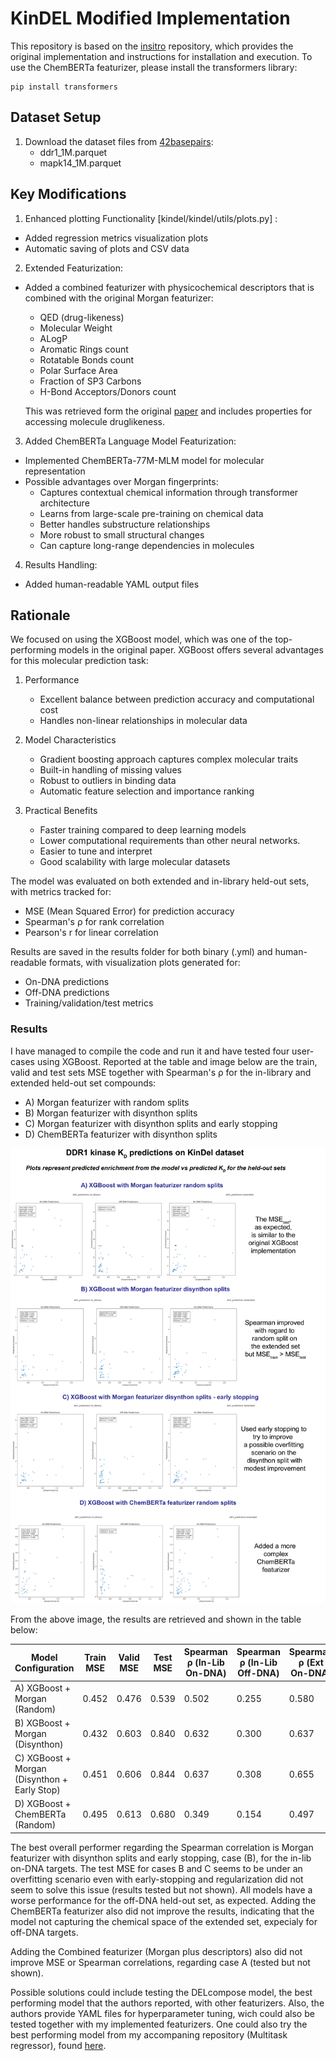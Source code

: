 # KinDEL Modified Implementation

This repository is based on the [insitro](https://github.com/insitro/kindel/tree/main) repository, which provides the original implementation and instructions for installation and execution. To use the ChemBERTa featurizer, please install the transformers library:
```
pip install transformers
```

## Dataset Setup

1. Download the dataset files from [42basepairs](https://42basepairs.com/browse/s3/kin-del-2024/data):
   - ddr1_1M.parquet
   - mapk14_1M.parquet

## Key Modifications

1. Enhanced plotting Functionality [kindel/kindel/utils/plots.py] :
- Added regression metrics visualization plots
- Automatic saving of plots and CSV data

2. Extended Featurization:
- Added a combined featurizer with physicochemical descriptors that is combined with the original Morgan featurizer:

  - QED (drug-likeness)
  - Molecular Weight
  - ALogP
  - Aromatic Rings count
  - Rotatable Bonds count
  - Polar Surface Area
  - Fraction of SP3 Carbons
  - H-Bond Acceptors/Donors count

  This was retrieved form the original [paper](https://arxiv.org/pdf/2410.08938) and includes properties for accessing molecule druglikeness.

3. Added ChemBERTa Language Model Featurization:
- Implemented ChemBERTa-77M-MLM model for molecular representation
- Possible advantages over Morgan fingerprints:
  - Captures contextual chemical information through transformer architecture
  - Learns from large-scale pre-training on chemical data
  - Better handles substructure relationships
  - More robust to small structural changes
  - Can capture long-range dependencies in molecules

4. Results Handling:
- Added human-readable YAML output files


## Rationale

We focused on using the XGBoost model, which was one of the top-performing models in the original paper. XGBoost offers several advantages for this molecular prediction task:

1. Performance
   - Excellent balance between prediction accuracy and computational cost
   - Handles non-linear relationships in molecular data

2. Model Characteristics
   - Gradient boosting approach captures complex molecular traits
   - Built-in handling of missing values
   - Robust to outliers in binding data
   - Automatic feature selection and importance ranking

3. Practical Benefits
   - Faster training compared to deep learning models
   - Lower computational requirements than other neural networks. 
   - Easier to tune and interpret
   - Good scalability with large molecular datasets

The model was evaluated on both extended and in-library held-out sets, with metrics tracked for:
- MSE (Mean Squared Error) for prediction accuracy
- Spearman's ρ for rank correlation
- Pearson's r for linear correlation

Results are saved in the results folder for both binary (.yml) and human-readable formats, with visualization plots generated for:
- On-DNA predictions
- Off-DNA predictions
- Training/validation/test metrics


### Results
I have managed to compile the code and run it and have tested four user-cases using XGBoost. Reported at the table and image below are the train, valid and test sets MSE together with Spearman's ρ for the in-library and extended held-out set compounds:

- A) Morgan featurizer with random splits
- B) Morgan featurizer with disynthon splits 
- C) Morgan featurizer with disynthon splits and early stopping
- D) ChemBERTa featurizer with disynthon splits






![Kindel Modification Results](/results/kindel_mod_results.png)


From the above image, the results are retrieved and shown in the table below:

| Model Configuration | Train MSE | Valid MSE | Test MSE | Spearman ρ (In-Lib On-DNA) | Spearman ρ (In-Lib Off-DNA) | Spearman ρ (Ext On-DNA) |
|-------------------|-----------|-----------|-----------|-------------------|-------------------|-----------------|
| A) XGBoost + Morgan (Random) | 0.452 | 0.476 | 0.539 | 0.502 | 0.255 | 0.580 |
| B) XGBoost + Morgan (Disynthon) | 0.432| 0.603 | 0.840 | 0.632 | 0.300 | 0.637 |
| C) XGBoost + Morgan (Disynthon + Early Stop) | 0.451 | 0.606 | 0.844 | 0.637 | 0.308 | 0.655 |
| D) XGBoost + ChemBERTa (Random) | 0.495 | 0.613 | 0.680 | 0.349 | 0.154 | 0.497 |



The best overall performer regarding the Spearman correlation is Morgan featurizer with disynthon splits and early stopping, case (B), for the in-lib on-DNA targets. The test MSE for cases B and C seems to be under an overfitting scenario even with early-stopping and regularization did not seem to solve this issue (results tested but not shown). All models have a worse performance for the off-DNA held-out set, as expected. Adding the ChemBERTa featurizer also did not improve the results, indicating that the model not capturing the chemical space of the extended set, expecialy for off-DNA targets.

Adding the Combined featurizer (Morgan plus descriptors) also did not improve MSE or Spearman correlations, regarding case A (tested but not shown).

Possible solutions could include testing the DELcompose model, the best performing model that the authors reported, with other featurizers. Also, the authors provide YAML files for hyperparameter tuning, wich could also be tested together with my implemented featurizers. One could also try the best performing model from my accompaning repository (Multitask regressor), found [here](https://github.com/TiagoLopesGomes/chemoinfo).


